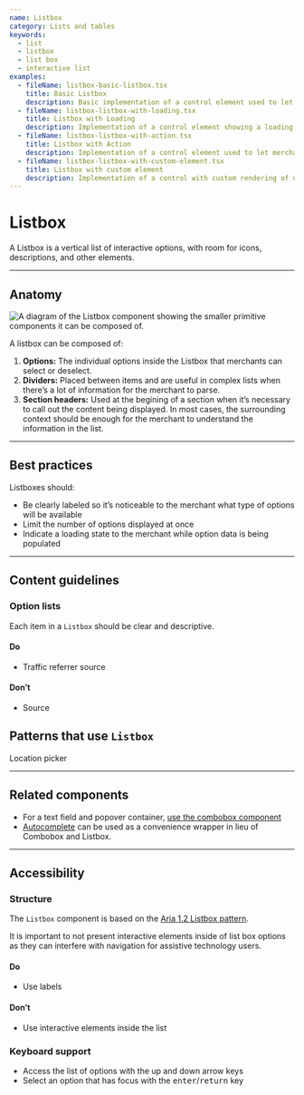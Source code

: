 ```yaml
---
name: Listbox
category: Lists and tables
keywords:
  - list
  - listbox
  - list box
  - interactive list
examples:
  - fileName: listbox-basic-listbox.tsx
    title: Basic Listbox
    description: Basic implementation of a control element used to let merchants select options
  - fileName: listbox-listbox-with-loading.tsx
    title: Listbox with Loading
    description: Implementation of a control element showing a loading indicator to let merchants know more options are being loaded
  - fileName: listbox-listbox-with-action.tsx
    title: Listbox with Action
    description: Implementation of a control element used to let merchants take an action
  - fileName: listbox-listbox-with-custom-element.tsx
    title: Listbox with custom element
    description: Implementation of a control with custom rendering of options
---
```


# Listbox

A Listbox is a vertical list of interactive options, with room for icons, descriptions, and other elements.

---

## Anatomy

![A diagram of the Listbox component showing the smaller primitive components it can be composed of.](/images/components/listbox/listbox-anatomy.png)

A listbox can be composed of:

1. **Options:** The individual options inside the Listbox that merchants can select or deselect.
2. **Dividers:** Placed between items and are useful in complex lists when there’s a lot of information for the merchant to parse.
3. **Section headers:** Used at the begining of a section when it’s necessary to call out the content being displayed. In most cases, the surrounding context should be enough for the merchant to understand the information in the list.

---

## Best practices

Listboxes should:

- Be clearly labeled so it’s noticeable to the merchant what type of options will be available
- Limit the number of options displayed at once
- Indicate a loading state to the merchant while option data is being populated

---

## Content guidelines

### Option lists

Each item in a `Listbox` should be clear and descriptive.

<!-- dodont -->

#### Do

- Traffic referrer source

#### Don’t

- Source

<!-- end -->

## Patterns that use `Listbox`

Location picker

---

## Related components

- For a text field and popover container, [use the combobox component](https://polaris.shopify.com/components/combobox)
- [Autocomplete](https://polaris.shopify.com/components/autocomplete) can be used as a convenience wrapper in lieu of Combobox and Listbox.

---

## Accessibility

### Structure

The `Listbox` component is based on the [Aria 1.2 Listbox pattern](https://www.w3.org/TR/wai-aria-practices-1.2/#Listbox).

It is important to not present interactive elements inside of list box options as they can interfere with navigation for assistive technology users.

<!-- dodont -->

#### Do

- Use labels

#### Don’t

- Use interactive elements inside the list

<!-- end -->

### Keyboard support

- Access the list of options with the up and down arrow keys
- Select an option that has focus with the <kbd>enter</kbd>/<kbd>return</kbd> key

